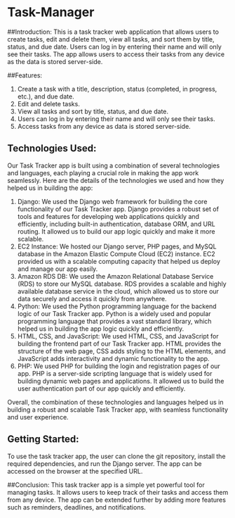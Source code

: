 # Task-Manager
##Introduction:
This is a task tracker web application that allows users to create tasks, edit and delete them, view all tasks, and sort them by title, status, and due date. Users can log in by entering their name and will only see their tasks. The app allows users to access their tasks from any device as the data is stored server-side.

##Features:

1. Create a task with a title, description, status (completed, in progress, etc.), and due date.
2. Edit and delete tasks.
3. View all tasks and sort by title, status, and due date.
4. Users can log in by entering their name and will only see their tasks.
5. Access tasks from any device as data is stored server-side.

## Technologies Used:

Our Task Tracker app is built using a combination of several technologies and languages, each playing a crucial role in making the app work seamlessly. Here are the details of the technologies we used and how they helped us in building the app:

1. Django: We used the Django web framework for building the core functionality of our Task Tracker app. Django provides a robust set of tools and features for developing web applications quickly and efficiently, including built-in authentication, database ORM, and URL routing. It allowed us to build our app logic quickly and make it more scalable.
2. EC2 Instance: We hosted our Django server, PHP pages, and MySQL database in the Amazon Elastic Compute Cloud (EC2) instance. EC2 provided us with a scalable computing capacity that helped us deploy and manage our app easily.
3. Amazon RDS DB: We used the Amazon Relational Database Service (RDS) to store our MySQL database. RDS provides a scalable and highly available database service in the cloud, which allowed us to store our data securely and access it quickly from anywhere.
4. Python: We used the Python programming language for the backend logic of our Task Tracker app. Python is a widely used and popular programming language that provides a vast standard library, which helped us in building the app logic quickly and efficiently.
5. HTML, CSS, and JavaScript: We used HTML, CSS, and JavaScript for building the frontend part of our Task Tracker app. HTML provides the structure of the web page, CSS adds styling to the HTML elements, and JavaScript adds interactivity and dynamic functionality to the app.
6. PHP: We used PHP for building the login and registration pages of our app. PHP is a server-side scripting language that is widely used for building dynamic web pages and applications. It allowed us to build the user authentication part of our app quickly and efficiently.

Overall, the combination of these technologies and languages helped us in building a robust and scalable Task Tracker app, with seamless functionality and user experience.

## Getting Started:
To use the task tracker app, the user can clone the git repository, install the required dependencies, and run the Django server. The app can be accessed on the browser at the specified URL.

##Conclusion:
This task tracker app is a simple yet powerful tool for managing tasks. It allows users to keep track of their tasks and access them from any device. The app can be extended further by adding more features such as reminders, deadlines, and notifications.
